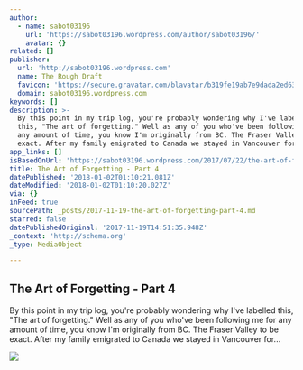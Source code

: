 ```yaml
---
author:
  - name: sabot03196
    url: 'https://sabot03196.wordpress.com/author/sabot03196/'
    avatar: {}
related: []
publisher:
  url: 'http://sabot03196.wordpress.com'
  name: The Rough Draft
  favicon: 'https://secure.gravatar.com/blavatar/b319fe19ab7e9dada2ed6314765cf932?s=32'
  domain: sabot03196.wordpress.com
keywords: []
description: >-
  By this point in my trip log, you're probably wondering why I've labelled
  this, "The art of forgetting." Well as any of you who've been following me for
  any amount of time, you know I'm originally from BC. The Fraser Valley to be
  exact. After my family emigrated to Canada we stayed in Vancouver for...
app_links: []
isBasedOnUrl: 'https://sabot03196.wordpress.com/2017/07/22/the-art-of-forgetting-part-4/'
title: The Art of Forgetting - Part 4
datePublished: '2018-01-02T01:10:21.081Z'
dateModified: '2018-01-02T01:10:20.027Z'
via: {}
inFeed: true
sourcePath: _posts/2017-11-19-the-art-of-forgetting-part-4.md
starred: false
datePublishedOriginal: '2017-11-19T14:51:35.948Z'
_context: 'http://schema.org'
_type: MediaObject

---
```

<article style=""><h1>The Art of Forgetting - Part 4</h1><p>By this point in my trip log, you're probably wondering why I've labelled this, "The art of forgetting." Well as any of you who've been following me for any amount of time, you know I'm originally from BC. The Fraser Valley to be exact. After my family emigrated to Canada we stayed in Vancouver for...</p><img src="https://sabot03196.files.wordpress.com/2017/07/dsc05338.jpg?w=1280" /></article>